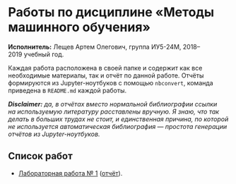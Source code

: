 # Работы по дисциплине «Методы машинного обучения»
**Исполнитель:** Лещев Артем Олегович, группа ИУ5-24М, 2018–2019&nbsp;учебный год.

Каждая работа расположена в&nbsp;своей папке и содержит как все необходимые материалы, так и отчёт по&nbsp;данной работе. Отчёты формируются из&nbsp;Jupyter-ноутбуков с&nbsp;помощью `nbconvert`, команда приведена в&nbsp;`README.md` каждой работы.

_**Disclaimer:** да, в&nbsp;отчётах вместо нормальной библиографии ссылки на&nbsp;используемую литературу расставлены вручную. Я знаю, что так делать в&nbsp;больших трудах не&nbsp;стоит, и единственная причина, по которой не&nbsp;используется автоматическая библиография&nbsp;— простота генерации отчётов из&nbsp;Jupyter-ноутбуков._

## Список работ
* [Лабораторная работа №&nbsp;1](./lab1) ([отчёт](lab1/eda_visualization.pdf)).